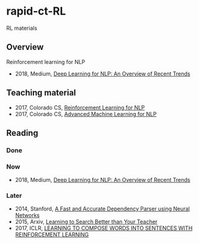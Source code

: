 # rapid-ct-RL
RL materials


## Overview
Reinforcement learning for NLP

- 2018, Medium, [Deep Learning for NLP: An Overview of Recent Trends](https://medium.com/dair-ai/deep-learning-for-nlp-an-overview-of-recent-trends-d0d8f40a776d)


## Teaching material
- 2017, Colorado CS, [Reinforcement Learning for NLP](https://www.cs.colorado.edu/~jbg/teaching/CSCI_7000/11a.pdf)
- 2017, Colorado CS, [Advanced Machine Learning for NLP](https://www.cs.colorado.edu/~jbg/teaching/CSCI_7000/)


## Reading
### Done

### Now
- 2018, Medium, [Deep Learning for NLP: An Overview of Recent Trends](https://medium.com/dair-ai/deep-learning-for-nlp-an-overview-of-recent-trends-d0d8f40a776d)

### Later
- 2014, Stanford, [A Fast and Accurate Dependency Parser using Neural Networks](https://cs.stanford.edu/people/danqi/papers/emnlp2014.pdf)
- 2015, Arxiv, [Learning to Search Better than Your Teacher](https://arxiv.org/pdf/1502.02206.pdf)
- 2017, ICLR, [LEARNING   TO COMPOSE WORDS   INTO SENTENCES WITH REINFORCEMENT LEARNING](https://arxiv.org/pdf/1611.09100.pdf)
